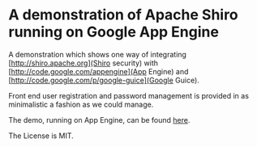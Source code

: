 # A demonstration of Apache Shiro running on Google App Engine

A demonstration which shows one way of integrating [http://shiro.apache.org](Shiro security)
with [http://code.google.com/appengine](App Engine) and
[http://code.google.com/p/google-guice](Google Guice).

Front end user registration and password management is  provided in as minimalistic
a fashion as we could manage.

The demo, running on App Engine, can be found [here](http://gaeshiro.appspot.com).

The License is MIT.